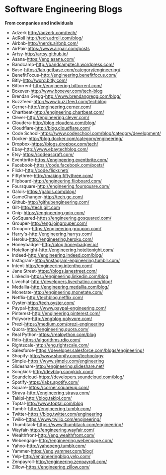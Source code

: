 # Software Engineering Blogs
**From companies and individuals**
* Adzerk http://adzerk.com/tech/
* AdRoll http://tech.adroll.com/blog/
* Airbnb-http://nerds.airbnb.com/
* AirPair-https://www.airpair.com/posts
* Artsy-http://artsy.github.io/
* Asana-https://eng.asana.com/
* Bandcamp-http://bandcamptech.wordpress.com/
* Base-https://lab.getbase.com/category/engineering/
* BenefitFocus-http://engineering.benefitfocus.com/
* Bitly-http://word.bitly.com/
* Bittorrent-http://engineering.bittorrent.com/
* Boxever-http://www.boxever.com/tech-blog
* Brendan Gregg-http://www.brendangregg.com/blog/
* Buzzfeed-http://www.buzzfeed.com/techblog
* Cerner-http://engineering.cerner.com/
* Chartbeat-http://engineering.chartbeat.com/
* Clever-http://engineering.clever.com/
* Cloudera-http://blog.cloudera.com/blog/
* Cloudflare-http://blog.cloudflare.com/
* Code School-https://www.codeschool.com/blog/category/development/
* Docker-http://blog.docker.com/category/engineering/
* Dropbox-https://blogs.dropbox.com/tech/
* Ebay-http://www.ebaytechblog.com/
* Etsy-https://codeascraft.com/
* Eventbrite-https://engineering.eventbrite.com/
* Facebook-https://code.facebook.com/posts/
* Flickr-http://code.flickr.net/
* Fiftythree-http://making.fiftythree.com/
* Flipboard-http://engineering.flipboard.com/
* Foursquare-http://engineering.foursquare.com/
* Galois-https://galois.com/blog/
* GameChanger-http://tech.gc.com/
* Github-http://githubengineering.com/
* Gilt-http://tech.gilt.com
* Gnip-https://engineering.gnip.com/
* GoSquared-https://engineering.gosquared.com/
* Grouper-http://eng.joingrouper.com/
* Groupon-https://engineering.groupon.com/
* Harry's-http://engineering.harrys.com/
* Heroku-http://engineering.heroku.com/
* Honeybadger-http://blog.honeybadger.io/
* Hoteltonight-http://engineering.hoteltonight.com/
* Indeed-http://engineering.indeed.com/blog/
* Instagram-http://instagram-engineering.tumblr.com/
* Intent-http://engineering.intenthq.com/
* Jane Street-https://blogs.janestreet.com/
* Linkedin-https://engineering.linkedin.com/blog
* Livechat-http://developers.livechatinc.com/blog/
* Medallia-http://engineering.medallia.com/blog/
* Monetate-http://engineering.monetate.com/
* Netflix-http://techblog.netflix.com/
* Oyster-http://tech.oyster.com/
* Paypal-https://www.paypal-engineering.com/
* Pinterest-http://engineering.pinterest.com/
* Polyvore-http://engblog.polyvore.com/
* Prezi-https://medium.com/prezi-engineering
* Quora-http://engineering.quora.com/
* Real Python-https://realpython.com/blog
* Rdio-https://algorithms.rdio.com/
* Rightscale-http://eng.rightscale.com/
* Salesforce-https://developer.salesforce.com/blogs/engineering/
* Shopify-http://www.shopify.com/technology
* Simple-https://www.simple.com/engineering
* Slideshare-http://engineering.slideshare.net/
* Songkick-http://devblog.songkick.com/
* Soundcloud-https://developers.soundcloud.com/blog/
* Spotify-https://labs.spotify.com/
* Square-https://corner.squareup.com/
* Strava-http://engineering.strava.com/
* Takipi-http://blog.takipi.com/
* Toptal-http://www.toptal.com/blog
* Tumblr-http://engineering.tumblr.com/
* Twitter-https://blog.twitter.com/engineering
* Twilio-https://www.twilio.com/engineering/
* Thumbtack-https://www.thumbtack.com/engineering/
* Wayfair-http://engineering.wayfair.com/
* Wealthfront-http://eng.wealthfront.com/
* Webengage-http://engineering.webengage.com/
* Yahoo-http://yahooeng.tumblr.com/
* Yammer-https://eng.yammer.com/blog/
* Yelp-http://engineeringblog.yelp.com/
* Zenpayroll-http://engineering.zenpayroll.com/
* Zillow-https://engineering.zillow.com/
